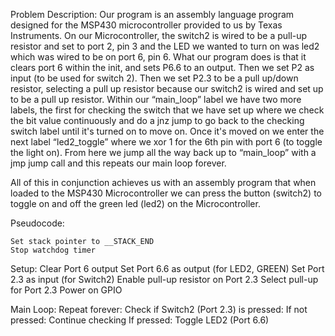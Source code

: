 Problem Description:
Our program is an assembly language program designed for the MSP430 microcontroller provided to us by Texas Instruments. On our Microcontroller, the switch2 is wired to be a pull-up resistor and set to port 2, pin 3 and the LED we wanted to turn on was led2 which was wired to be on port 6, pin 6. What our program does is that it clears port 6 within the init, and sets P6.6 to an output. Then we set P2 as input (to be used for switch 2). Then we set P2.3 to be a pull up/down resistor, selecting a pull up resistor because our switch2 is wired and set up to be a pull up resistor. Within our “main_loop” label we have two more labels, the first for checking the switch that we have set up where we check the bit value continuously and do a jnz jump to go back to the checking switch label until it's turned on to move on. Once it's moved on we enter the next label “led2_toggle” where we xor 1 for the 6th pin with port 6 (to toggle the light on). From here we jump all the way back up to “main_loop” with a jmp jump call and this repeats our main loop forever. 

All of this in conjunction achieves us with an assembly program that when loaded to the MSP430 Microcontroller we can press the button (switch2) to toggle on and off the green led (led2) on the Microcontroller. 

Pseudocode:

    Set stack pointer to __STACK_END
    Stop watchdog timer

Setup:
    Clear Port 6 output
    Set Port 6.6 as output (for LED2, GREEN)
    Set Port 2.3 as input (for Switch2)
    Enable pull-up resistor on Port 2.3
    Select pull-up for Port 2.3
    Power on GPIO

Main Loop:
    Repeat forever:
        Check if Switch2 (Port 2.3) is pressed:
            If not pressed:
                Continue checking
            If pressed:
                Toggle LED2 (Port 6.6)
